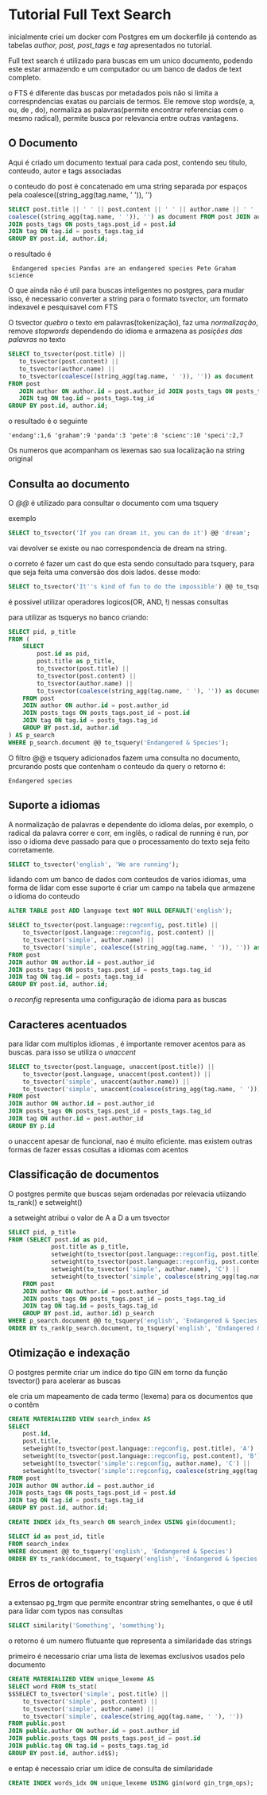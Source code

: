 # Tutorial Full Text Search

inicialmente criei um docker com Postgres em um dockerfile já contendo as tabelas *author, post, post_tags* e *tag* apresentados no tutorial.

Full text search é utilizado para buscas em um unico documento, podendo este estar armazendo e um computador ou um banco de dados de text completo.

 o FTS é diferente das buscas por metadados pois não si limita a correspndencias exatas ou parciais de termos. Ele remove stop words(e, a, ou, de , do), normaliza as palavras(permite encontrar referencias com o mesmo radical), permite busca por relevancia entre outras vantagens.

## O Documento

Aqui é criado um documento textual para cada post, contendo seu titulo, conteudo, autor e tags associadas

o conteudo do post é concatenado em uma string separada por espaços pela coalesce((string_agg(tag.name, ' ')), '') 
```sql 
SELECT post.title || ' ' || post.content || ' ' || author.name || ' ' || 
coalesce((string_agg(tag.name, ' ')), '') as document FROM post JOIN author ON author.id = post.author_id 
JOIN posts_tags ON posts_tags.post_id = post.id 
JOIN tag ON tag.id = posts_tags.tag_id 
GROUP BY post.id, author.id;
```
 o resultado é
```
 Endangered species Pandas are an endangered species Pete Graham science
 ```

 O que ainda não é util para buscas inteligentes no postgres, para mudar isso, é necessario converter a string para o formato tsvector, um formato indexavel e pesquisavel com FTS

 O tsvector *quebra* o texto em palavras(tokenização), faz uma *normalização*, remove *stopwords* dependendo do idioma e armazena as *posições das palavras* no texto

 ```sql
 SELECT to_tsvector(post.title) ||
    to_tsvector(post.content) ||
    to_tsvector(author.name) ||
    to_tsvector(coalesce((string_agg(tag.name, ' ')), '')) as document
FROM post
    JOIN author ON author.id = post.author_id JOIN posts_tags ON posts_tags.post_id = post.id
    JOIN tag ON tag.id = posts_tags.tag_id
GROUP BY post.id, author.id;
 ```

 o resultado é o seguinte 

 ```
 'endang':1,6 'graham':9 'panda':3 'pete':8 'scienc':10 'speci':2,7
 ```

 Os numeros que acompanham os lexemas sao sua localização na string original

 ## Consulta ao documento

 O *@@* é utilizado para consultar o documento com uma tsquery

 exemplo
 ```sql
 SELECT to_tsvector('If you can dream it, you can do it') @@ 'dream';

 ```

 vai devolver se existe ou nao correspondencia de dream na string.

 o correto é fazer um cast do que esta sendo consultado para tsquery, para que seja feita uma conversão dos dois lados. desse modo:

 ```sql
SELECT to_tsvector('It''s kind of fun to do the impossible') @@ to_tsquery('impossible');

 ```
é possivel utilizar operadores logicos(OR, AND, !) nessas consultas

para utilizar as tsquerys no banco criando:
```sql
SELECT pid, p_title
FROM (
    SELECT 
        post.id as pid,
        post.title as p_title,
        to_tsvector(post.title) ||
        to_tsvector(post.content) ||
        to_tsvector(author.name) ||
        to_tsvector(coalesce(string_agg(tag.name, ' '), '')) as document
    FROM post
    JOIN author ON author.id = post.author_id
    JOIN posts_tags ON posts_tags.post_id = post.id 
    JOIN tag ON tag.id = posts_tags.tag_id
    GROUP BY post.id, author.id
) AS p_search
WHERE p_search.document @@ to_tsquery('Endangered & Species');
```
O filtro  @@ e tsquery adicionados fazem uma consulta no documento, prcurando posts que contenham o conteudo da query
o retorno é:
```
Endangered species
```

## Suporte a idiomas

A normalização de palavras e dependente do idioma delas, por exemplo, o radical da palavra correr e corr, em inglês, o radical de running é run, por isso o idioma deve passado para que o processamento do texto seja feito corretamente.

```sql
SELECT to_tsvector('english', 'We are running');
```

lidando com um banco de dados com conteudos de varios idiomas, uma forma de lidar com esse suporte é criar um campo na tabela que armazene o idioma do conteudo

```SQL
ALTER TABLE post ADD language text NOT NULL DEFAULT('english');

SELECT to_tsvector(post.language::regconfig, post.title) ||
   	to_tsvector(post.language::regconfig, post.content) ||
   	to_tsvector('simple', author.name) ||
   	to_tsvector('simple', coalesce((string_agg(tag.name, ' ')), '')) as document
FROM post
JOIN author ON author.id = post.author_id
JOIN posts_tags ON posts_tags.post_id = posts_tags.tag_id
JOIN tag ON tag.id = posts_tags.tag_id
GROUP BY post.id, author.id;

```

o *reconfig* representa uma configuração de idioma para as buscas

## Caracteres acentuados
para lidar com multiplos idiomas , é importante remover acentos para as buscas. para isso se utiliza o *unaccent*
```sql
SELECT to_tsvector(post.language, unaccent(post.title)) ||
   	to_tsvector(post.language, unaccent(post.content)) ||
   	to_tsvector('simple', unaccent(author.name)) ||
   	to_tsvector('simple', unaccent(coalesce(string_agg(tag.name, ' '))))
FROM post
JOIN author ON author.id = post.author_id
JOIN posts_tags ON posts_tags.post_id = posts_tags.tag_id
JOIN tag ON author.id = post.author_id
GROUP BY p.id
```
o unaccent apesar de funcional, nao é muito eficiente. mas existem outras formas de fazer essas cosultas a idiomas com acentos

## Classificação de documentos
O postgres permite que buscas sejam ordenadas por relevacia utiizando ts_rank() e setweight()

a setweight atribui o valor de A a D a um tsvector

```sql
SELECT pid, p_title
FROM (SELECT post.id as pid,
         	post.title as p_title,
         	setweight(to_tsvector(post.language::regconfig, post.title), 'A') ||
         	setweight(to_tsvector(post.language::regconfig, post.content), 'B') ||
         	setweight(to_tsvector('simple', author.name), 'C') ||
         	setweight(to_tsvector('simple', coalesce(string_agg(tag.name, ' '))), 'B') as document
  	FROM post
  	JOIN author ON author.id = post.author_id
  	JOIN posts_tags ON posts_tags.post_id = posts_tags.tag_id
  	JOIN tag ON tag.id = posts_tags.tag_id
  	GROUP BY post.id, author.id) p_search
WHERE p_search.document @@ to_tsquery('english', 'Endangered & Species')
ORDER BY ts_rank(p_search.document, to_tsquery('english', 'Endangered & Species')) DESC;
```


## Otimização e indexação

O postgres permite criar um indice do tipo GIN em torno da função tsvector() para acelerar as buscas

ele cria um mapeamento de cada termo (lexema) para os documentos que o contêm

```sql
CREATE MATERIALIZED VIEW search_index AS
SELECT 
    post.id,
    post.title,
    setweight(to_tsvector(post.language::regconfig, post.title), 'A') ||
    setweight(to_tsvector(post.language::regconfig, post.content), 'B') ||
    setweight(to_tsvector('simple'::regconfig, author.name), 'C') ||
    setweight(to_tsvector('simple'::regconfig, coalesce(string_agg(tag.name, ' '), '')), 'A') as document
FROM post
JOIN author ON author.id = post.author_id
JOIN posts_tags ON posts_tags.post_id = post.id 
JOIN tag ON tag.id = posts_tags.tag_id
GROUP BY post.id, author.id;

CREATE INDEX idx_fts_search ON search_index USING gin(document);

SELECT id as post_id, title
FROM search_index
WHERE document @@ to_tsquery('english', 'Endangered & Species')
ORDER BY ts_rank(document, to_tsquery('english', 'Endangered & Species')) DESC;
```


## Erros de ortografia

a extensao pg_trgm que permite encontrar string semelhantes, o que é util para lidar com typos nas consultas
```sql
SELECT similarity('Something', 'something');
```
o retorno é um numero flutuante que representa a similaridade das strings


primeiro é necessario criar uma lista de lexemas exclusivos usados pelo documento
```sql
CREATE MATERIALIZED VIEW unique_lexeme AS
SELECT word FROM ts_stat(
$$SELECT to_tsvector('simple', post.title) ||
    to_tsvector('simple', post.content) ||
    to_tsvector('simple', author.name) ||
    to_tsvector('simple', coalesce(string_agg(tag.name, ' '), ''))
FROM public.post
JOIN public.author ON author.id = post.author_id
JOIN public.posts_tags ON posts_tags.post_id = post.id  
JOIN public.tag ON tag.id = posts_tags.tag_id
GROUP BY post.id, author.id$$);
```
e entap é necessaio criar um idice de consulta de similaridade

```sql
CREATE INDEX words_idx ON unique_lexeme USING gin(word gin_trgm_ops);
```